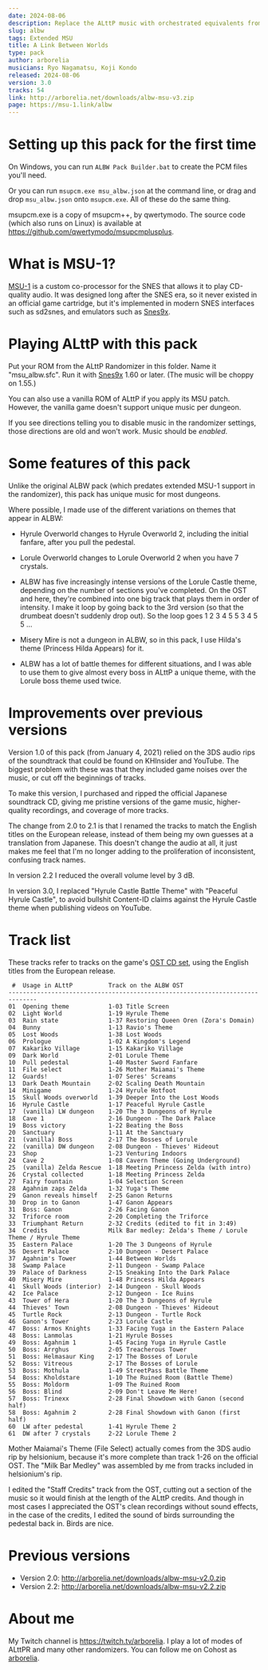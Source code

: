 ```yaml
---
date: 2024-08-06
description: Replace the ALttP music with orchestrated equivalents from A Link Between Worlds.
slug: albw
tags: Extended MSU
title: A Link Between Worlds
type: pack
author: arborelia
musicians: Ryo Nagamatsu, Koji Kondo
released: 2024-08-06
version: 3.0
tracks: 54
link: http://arborelia.net/downloads/albw-msu-v3.zip
page: https://msu-1.link/albw
---
```


# Setting up this pack for the first time

On Windows, you can run `ALBW Pack Builder.bat` to create the PCM files you'll need.

Or you can run `msupcm.exe msu_albw.json` at the command line, or drag and drop
`msu_albw.json` onto `msupcm.exe`. All of these do the same thing.

msupcm.exe is a copy of msupcm++, by qwertymodo. The source code (which also runs on
Linux) is available at https://github.com/qwertymodo/msupcmplusplus.


# What is MSU-1?

[MSU-1][] is a custom co-processor for the SNES that allows it to play CD-quality
audio. It was designed long after the SNES era, so it never existed in an official
game cartridge, but it's implemented in modern SNES interfaces such as sd2snes,
and emulators such as [Snes9x][].

[MSU-1]: https://www.zeldix.net/t1607-msu1-getting-started-guide


# Playing ALttP with this pack

Put your ROM from the ALttP Randomizer in this folder. Name it "msu_albw.sfc".
Run it with [Snes9x][] 1.60 or later. (The music will be choppy on 1.55.)

[Snes9x]: https://github.com/gocha/snes9x-rr/releases

You can also use a vanilla ROM of ALttP if you apply its MSU patch. However, the
vanilla game doesn't support unique music per dungeon.

If you see directions telling you to disable music in the randomizer settings,
those directions are old and won't work. Music should be _enabled_.


# Some features of this pack

Unlike the original ALBW pack (which predates extended MSU-1 support in the randomizer),
this pack has unique music for most dungeons.

Where possible, I made use of the different variations on themes that appear in ALBW:

- Hyrule Overworld changes to Hyrule Overworld 2, including the initial fanfare, after
  you pull the pedestal.

- Lorule Overworld changes to Lorule Overworld 2 when you have 7 crystals.

- ALBW has five increasingly intense versions of the Lorule Castle theme, depending on
  the number of sections you've completed. On the OST and here, they're combined into
  one big track that plays them in order of intensity. I make it loop by going back to
  the 3rd version (so that the drumbeat doesn't suddenly drop out). So the loop goes
  1 2 3 4 5 5 3 4 5 5 ...

- Misery Mire is not a dungeon in ALBW, so in this pack, I use Hilda's theme (Princess
  Hilda Appears) for it.

- ALBW has a lot of battle themes for different situations, and I was able to use them to
  give almost every boss in ALttP a unique theme, with the Lorule boss theme used twice.


# Improvements over previous versions

Version 1.0 of this pack (from January 4, 2021) relied on the 3DS audio rips of the
soundtrack that could be found on KHInsider and YouTube. The biggest problem with these
was that they included game noises over the music, or cut off the beginnings of tracks.

To make this version, I purchased and ripped the official Japanese soundtrack CD, giving
me pristine versions of the game music, higher-quality recordings, and coverage of more
tracks.

The change from 2.0 to 2.1 is that I renamed the tracks to match the English titles
on the European release, instead of them being my own guesses at a translation from
Japanese. This doesn't change the audio at all, it just makes me feel that I'm no
longer adding to the proliferation of inconsistent, confusing track names.

In version 2.2 I reduced the overall volume level by 3 dB.

In version 3.0, I replaced "Hyrule Castle Battle Theme" with "Peaceful Hyrule Castle",
to avoid bullshit Content-ID claims against the Hyrule Castle theme when publishing
videos on YouTube.



# Track list

These tracks refer to tracks on the game's [OST CD set][ost], using the English titles
from the European release.

[ost]: https://www.discogs.com/Ryo-Nagamatsu-The-Legend-Of-Zelda-A-Link-Between-Worlds-Original-Soundtrack/release/6624211

```
 #  Usage in ALttP          Track on the ALBW OST
------------------------------------------------------------------------------
01  Opening theme           1-03 Title Screen
02  Light World             1-19 Hyrule Theme
03  Rain state              1-37 Restoring Queen Oren (Zora's Domain)
04  Bunny                   1-13 Ravio's Theme
05  Lost Woods              1-38 Lost Woods
06  Prologue                1-02 A Kingdom's Legend
07  Kakariko Village        1-15 Kakariko Village
09  Dark World              2-01 Lorule Theme
10  Pull pedestal           1-40 Master Sword Fanfare
11  File select             1-26 Mother Maiamai's Theme
12  Guards!                 1-07 Seres' Screams
13  Dark Death Mountain     2-02 Scaling Death Mountain
14  Minigame                1-24 Hyrule Hotfoot
15  Skull Woods overworld   1-39 Deeper Into the Lost Woods
16  Hyrule Castle           1-17 Peaceful Hyrule Castle
17  (vanilla) LW dungeon    1-20 The 3 Dungeons of Hyrule
18  Cave 1                  2-16 Dungeon - The Dark Palace
19  Boss victory            1-22 Beating the Boss
20  Sanctuary               1-11 At the Sanctuary
21  (vanilla) Boss          2-17 The Bosses of Lorule
22  (vanilla) DW dungeon    2-08 Dungeon - Thieves' Hideout
23  Shop                    1-23 Venturing Indoors
24  Cave 2                  1-08 Cavern Theme (Going Underground)
25  (vanilla) Zelda Rescue  1-18 Meeting Princess Zelda (with intro)
26  Crystal collected       1-18 Meeting Princess Zelda
27  Fairy fountain          1-04 Selection Screen
28  Agahnim zaps Zelda      1-32 Yuga's Theme
29  Ganon reveals himself   2-25 Ganon Returns
30  Drop in to Ganon        1-47 Ganon Appears
31  Boss: Ganon             2-26 Facing Ganon
32  Triforce room           2-20 Completing the Triforce
33  Triumphant Return       2-32 Credits (edited to fit in 3:49)
34  Credits                 Milk Bar medley: Zelda's Theme / Lorule Theme / Hyrule Theme
35  Eastern Palace          1-20 The 3 Dungeons of Hyrule
36  Desert Palace           2-10 Dungeon - Desert Palace
37  Agahnim's Tower         1-44 Between Worlds
38  Swamp Palace            2-11 Dungeon - Swamp Palace
39  Palace of Darkness      2-15 Sneaking Into the Dark Palace
40  Misery Mire             1-48 Princess Hilda Appears
41  Skull Woods (interior)  2-14 Dungeon - Skull Woods
42  Ice Palace              2-12 Dungeon - Ice Ruins
43  Tower of Hera           1-20 The 3 Dungeons of Hyrule
44  Thieves' Town           2-08 Dungeon - Thieves' Hideout
45  Turtle Rock             2-13 Dungeon - Turtle Rock
46  Ganon's Tower           2-23 Lorule Castle
47  Boss: Armos Knights     1-33 Facing Yuga in the Eastern Palace
48  Boss: Lanmolas          1-21 Hyrule Bosses
49  Boss: Agahnim 1         1-45 Facing Yuga in Hyrule Castle
50  Boss: Arrghus           2-05 Treacherous Tower
51  Boss: Helmasaur King    2-17 The Bosses of Lorule
52  Boss: Vitreous          2-17 The Bosses of Lorule
53  Boss: Mothula           1-49 StreetPass Battle Theme
54  Boss: Kholdstare        1-10 The Ruined Room (Battle Theme)
55  Boss: Moldorm           1-09 The Ruined Room
56  Boss: Blind             2-09 Don't Leave Me Here!
57  Boss: Trinexx           2-28 Final Showdown with Ganon (second half)
58  Boss: Agahnim 2         2-28 Final Showdown with Ganon (first half)
60  LW after pedestal       1-41 Hyrule Theme 2
61  DW after 7 crystals     2-22 Lorule Theme 2
```

Mother Maiamai's Theme (File Select) actually comes from the 3DS audio rip by
helsionium, because it's more complete than track 1-26 on the official OST. The
"Milk Bar Medley" was assembled by me from tracks included in helsionium's rip.

I edited the "Staff Credits" track from the OST, cutting out a section of the
music so it would finish at the length of the ALttP credits. And though in most
cases I appreciated the OST's clean recordings without sound effects, in the case
of the credits, I edited the sound of birds surrounding the pedestal back in.
Birds are nice.


# Previous versions

- Version 2.0: <http://arborelia.net/downloads/albw-msu-v2.0.zip>
- Version 2.2: <http://arborelia.net/downloads/albw-msu-v2.2.zip>


# About me

My Twitch channel is <https://twitch.tv/arborelia>. I play a lot of modes of
ALttPR and many other randomizers. You can follow me on Cohost as [arborelia](https://cohost.org/arborelia).

